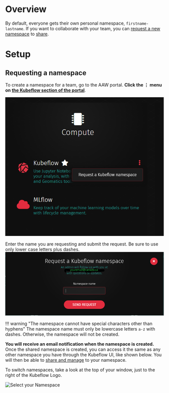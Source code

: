 # Overview

By default, everyone gets their own personal namespace, `firstname-lastname`. If
you want to collaborate with your team, you can
[request a new namespace](requesting-a-namespace) to
[share](Overview.md#share-a-namespace-in-kubeflow).

# Setup

## Requesting a namespace

To create a namespace for a team, go to the AAW portal. **Click the &#8942; menu
on
[the Kubeflow section of the portal](https://portal.covid.cloud.statcan.ca/#kubeflow)**.

![The hamburger menu to the right of Kubeflow on the portal](../images/KubeflowNamespace.PNG)

Enter the name you are requesting and submit the request. Be sure to use only
lower case letters plus dashes.
![Submit your request for a shared namespace](../images/KubeflowNamespace2.png)

<!-- prettier-ignore -->
!!! warning "The namespace cannot have special characters other than hyphens"
    The namespace name must only be lowercase letters `a-z` with dashes. Otherwise,
    the namespace will not be created.

**You will receive an email notification when the namespace is created.** Once
the shared namespace is created, you can access it the same as any other
namespace you have through the Kubeflow UI, like shown below. You will then be
able to [share and manage](Overview.md#share-compute-namespace-in-kubeflow) to
your namespace.

To switch namespaces, take a look at the top of your window, just to the right
of the Kubeflow Logo.

![Select your Namespace](../images/kubeflow_manage_contributors.png)
